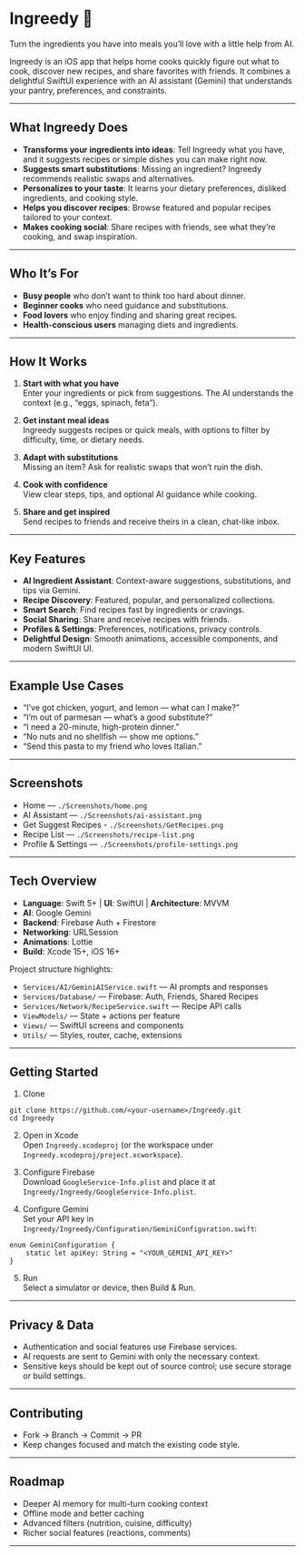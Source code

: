 # Ingreedy 🍳
Turn the ingredients you have into meals you’ll love with a little help from AI.

Ingreedy is an iOS app that helps home cooks quickly figure out what to cook, discover new recipes, and share favorites with friends. It combines a delightful SwiftUI experience with an AI assistant (Gemini) that understands your pantry, preferences, and constraints.

---

## What Ingreedy Does 

- **Transforms your ingredients into ideas**: Tell Ingreedy what you have, and it suggests recipes or simple dishes you can make right now.
- **Suggests smart substitutions**: Missing an ingredient? Ingreedy recommends realistic swaps and alternatives.
- **Personalizes to your taste**: It learns your dietary preferences, disliked ingredients, and cooking style.
- **Helps you discover recipes**: Browse featured and popular recipes tailored to your context.
- **Makes cooking social**: Share recipes with friends, see what they’re cooking, and swap inspiration.

---

## Who It’s For

- **Busy people** who don’t want to think too hard about dinner.
- **Beginner cooks** who need guidance and substitutions.
- **Food lovers** who enjoy finding and sharing great recipes.
- **Health-conscious users** managing diets and ingredients.

---

## How It Works

1. **Start with what you have**  
   Enter your ingredients or pick from suggestions. The AI understands the context (e.g., “eggs, spinach, feta”).

2. **Get instant meal ideas**  
   Ingreedy suggests recipes or quick meals, with options to filter by difficulty, time, or dietary needs.

3. **Adapt with substitutions**  
   Missing an item? Ask for realistic swaps that won’t ruin the dish.

4. **Cook with confidence**  
   View clear steps, tips, and optional AI guidance while cooking.

5. **Share and get inspired**  
   Send recipes to friends and receive theirs in a clean, chat-like inbox.

---

## Key Features

- **AI Ingredient Assistant**: Context-aware suggestions, substitutions, and tips via Gemini.
- **Recipe Discovery**: Featured, popular, and personalized collections.
- **Smart Search**: Find recipes fast by ingredients or cravings.
- **Social Sharing**: Share and receive recipes with friends.
- **Profiles & Settings**: Preferences, notifications, privacy controls.
- **Delightful Design**: Smooth animations, accessible components, and modern SwiftUI UI.

---

## Example Use Cases

- “I’ve got chicken, yogurt, and lemon — what can I make?”
- “I’m out of parmesan — what’s a good substitute?”
- “I need a 20-minute, high-protein dinner.”
- “No nuts and no shellfish — show me options.”
- “Send this pasta to my friend who loves Italian.”

---

## Screenshots

- Home — `./Screenshots/home.png`  
- AI Assistant — `./Screenshots/ai-assistant.png`
- Get Suggest Recipes - `./Screenshots/GetRecipes.png`
- Recipe List — `./Screenshots/recipe-list.png`  
- Profile & Settings — `./Screenshots/profile-settings.png`

---

## Tech Overview

- **Language**: Swift 5+ | **UI**: SwiftUI | **Architecture**: MVVM  
- **AI**: Google Gemini  
- **Backend**: Firebase Auth + Firestore  
- **Networking**: URLSession  
- **Animations**: Lottie  
- **Build**: Xcode 15+, iOS 16+

Project structure highlights:
- `Services/AI/GeminiAIService.swift` — AI prompts and responses  
- `Services/Database/` — Firebase: Auth, Friends, Shared Recipes  
- `Services/Network/RecipeService.swift` — Recipe API calls  
- `ViewModels/` — State + actions per feature  
- `Views/` — SwiftUI screens and components  
- `Utils/` — Styles, router, cache, extensions

---

## Getting Started

1) Clone  
```
git clone https://github.com/<your-username>/Ingreedy.git
cd Ingreedy
```

2) Open in Xcode  
Open `Ingreedy.xcodeproj` (or the workspace under `Ingreedy.xcodeproj/project.xcworkspace`).

3) Configure Firebase  
Download `GoogleService-Info.plist` and place it at `Ingreedy/Ingreedy/GoogleService-Info.plist`.

4) Configure Gemini  
Set your API key in `Ingreedy/Ingreedy/Configuration/GeminiConfiguration.swift`:
```
enum GeminiConfiguration {
    static let apiKey: String = "<YOUR_GEMINI_API_KEY>"
}
```

5) Run  
Select a simulator or device, then Build & Run.

---

## Privacy & Data

- Authentication and social features use Firebase services.
- AI requests are sent to Gemini with only the necessary context.
- Sensitive keys should be kept out of source control; use secure storage or build settings.

---

## Contributing

- Fork → Branch → Commit → PR  
- Keep changes focused and match the existing code style.

---

## Roadmap

- Deeper AI memory for multi-turn cooking context  
- Offline mode and better caching  
- Advanced filters (nutrition, cuisine, difficulty)  
- Richer social features (reactions, comments)

---



